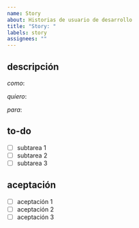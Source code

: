 ```yaml
---
name: Story
about: Historias de usuario de desarrollo
title: "Story: "
labels: story
assignees: ""
---
```


## descripción

_como_:

_quiero_:

_para_:

## to-do

- [ ] subtarea 1
- [ ] subtarea 2
- [ ] subtarea 3

## aceptación

- [ ] aceptación 1
- [ ] aceptación 2
- [ ] aceptación 3
